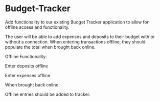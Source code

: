 # Budget-Tracker
Add functionality to our existing Budget Tracker application to allow for offline access and functionality.

The user will be able to add expenses and deposits to their budget with or without a connection. When entering transactions offline, they should populate the total when brought back online.

Offline Functionality:

Enter deposits offline

Enter expenses offline

When brought back online:

Offline entries should be added to tracker.